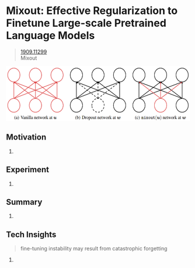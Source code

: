 # Mixout: Effective Regularization to Finetune Large-scale Pretrained Language Models
> [1909.11299](https://arxiv.org/abs/1909.11299)<br>
> Mixout
<div align=center><img src="/figures/1909.11299.1.png" style="height: 150px; width: auto;"/></div>

## Motivation 
1. 

## Experiment
1. 

## Summary 
1. 

## Tech Insights 
> fine-tuning instability may result from catastrophic forgetting
1. 
